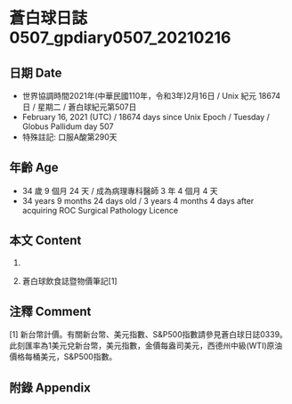 [_metadata_:encoding]: - "utf-8"
[_metadata_:language]: - "zh-Hant-TW"
[_metadata_:fileformat]: - "markdown"
[_metadata_:MIME_type]: - "text/plain"
[_metadata_:markdown_version]: - "commonmark version 0.29"
[_metadata_:markdown_spec]: - "https://spec.commonmark.org/0.29/"

# 蒼白球日誌0507_gpdiary0507_20210216 #

## 日期 Date ##

* 世界協調時間2021年(中華民國110年，令和3年)2月16日 / Unix 紀元 18674 日 / 星期二 / 蒼白球紀元第507日
* February 16, 2021 (UTC) / 18674 days since Unix Epoch / Tuesday / Globus Pallidum day 507
* 特殊註記: 口服A酸第290天

## 年齡 Age ##

* 34 歲 9 個月 24 天 / 成為病理專科醫師 3 年 4 個月 4 天
* 34 years 9 months 24 days old / 3 years 4 months 4 days after acquiring ROC Surgical Pathology Licence

## 本文 Content ##

1. 

    
2. 蒼白球飲食誌暨物價筆記[1]

    

## 注釋 Comment ##

[1] 新台幣計價。有關新台幣、美元指數、S&P500指數請參見蒼白球日誌0339。此刻匯率為1美元兌新台幣，美元指數，金價每盎司美元，西德州中級(WTI)原油價格每桶美元，S&P500指數。



## 附錄 Appendix ##

